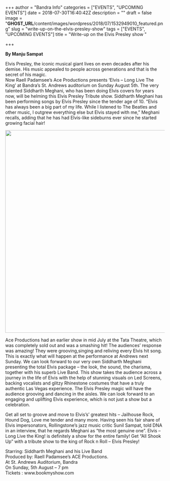 +++
author = "Bandra Info"
categories = ["EVENTS", "UPCOMING EVENTS"]
date = 2018-07-30T16:40:42Z
description = ""
draft = false
image = "__GHOST_URL__/content/images/wordpress/2018/07/1532949010_featured.png"
slug = "write-up-on-the-elvis-presley-show"
tags = ["EVENTS", "UPCOMING EVENTS"]
title = "Write-up on the Elvis Presley show "

+++


<p dir="auto"><strong>By Manju Sampat&nbsp;</strong></p>
<p dir="auto">Elvis Presley, the iconic musical giant lives on even decades after his demise. His music appealed to people across generations and that is the secret of his magic.&nbsp;<br />Now Raell Padamsee’s Ace Productions presents ‘Elvis – Long Live The King’ at Bandra’s St. Andrews auditorium on Sunday August 5th. The very talented Siddharth Meghani, who has been doing Elvis covers for years now, will be helming this Elvis Presley Tribute show. Siddharth Meghani has been performing songs by Elvis Presley since the tender age of 10. “Elvis has always been a big part of my life. While I listened to The Beatles and other music, I outgrew everything else but Elvis stayed with me,&#8221; Meghani recalls, adding that he has had Elvis-like sideburns ever since he started growing facial hair!&nbsp;</p>
<p><a href="https://i0.wp.com/bandra.info/wp-content/uploads/2018/07/image1_full.png?ssl=1"><img loading="lazy" src="https://i1.wp.com/bandra.info/wp-content/uploads/2018/07/image1.png?resize=512%2C639&#038;ssl=1"  align="middle" width="512" height="639" class="aligncenter" data-recalc-dims="1"></a></p>
<p>Ace Productions had an earlier show in mid July at the Tata Theatre, which was completely sold out and was a smashing hit! The audiences’ response was amazing! They were grooving,singing and reliving every Elvis hit song. This is exactly what will happen at the performance at Andrews next Sunday. We can look forward to our very own Siddharth Meghani presenting the total Elvis package &#8211; the look, the sound, the charisma, together with his superb Live Band. This show takes the audience across a journey in the life of Elvis with the help of stunning visuals on Led Screens, backing vocalists and glitzy Rhinestone costumes that have a truly authentic Las Vegas experience. The Elvis Presley magic will have the audience grooving and dancing in the aisles. We can look forward to an engaging and uplifting Elvis experience, which is not just a show but a celebration.&nbsp;</p>
<p>Get all set to groove and move to Elvis&#8217;s&#8217; greatest hits – Jailhouse Rock, Hound Dog, Love me tender and many more. Having seen his fair share of Elvis impersonators, Rollingstone’s jazz music critic Sunil Sampat, told DNA in an interview, that he regards Meghani as &#8220;the most genuine one&#8221;. Elvis &#8211; Long Live the King! is definitely a show for the entire family! Get “All Shook Up” with a tribute show to the king of Rock n Roll &#8211; Elvis Presley!&nbsp;</p>
<p>Starring: Siddharth Meghani and his Live Band&nbsp;<br />Produced by: Raell Padamsee&#8217;s ACE Productions.&nbsp;<br />At St. Andrews Auditorium, Bandra&nbsp;<br />On Sunday, 5th August &#8211; 7 pm&nbsp;<br />Tickets : www.bookmyshow.com&nbsp;</p>



